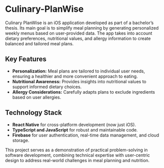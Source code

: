 # Culinary-PlanWise
Culinary PlanWise is an iOS application developed as part of a bachelor’s thesis. Its main goal is to simplify meal planning by generating personalized weekly menus based on user-provided data. The app takes into account dietary preferences, nutritional values, and allergy information to create balanced and tailored meal plans.

## Key Features
- **Personalization:** Meal plans are tailored to individual user needs, ensuring a healthier and more convenient approach to eating.
- **Nutritional Awareness:** Provides insights into nutritional values to support informed dietary choices.
- **Allergy Considerations:** Carefully adapts plans to exclude ingredients based on user allergies.

## Technology Stack
- **React Native** for cross-platform development (now just iOS).
- **TypeScript and JavaScript** for robust and maintainable code.
- **Firebase** for user authentication, real-time data management, and cloud storage.

This project serves as a demonstration of practical problem-solving in software development, combining technical expertise with user-centric design to address real-world challenges in meal planning and nutrition.
